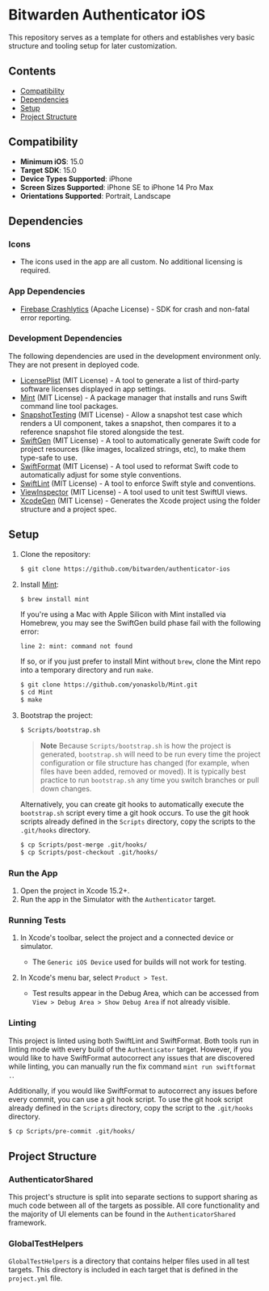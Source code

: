 # Bitwarden Authenticator iOS

This repository serves as a template for others and establishes very basic structure and tooling setup for later customization.

## Contents

- [Compatibility](#compatibility)
- [Dependencies](#dependencies)
- [Setup](#setup)
- [Project Structure](#project-structure)

## Compatibility

- **Minimum iOS**: 15.0
- **Target SDK**: 15.0
- **Device Types Supported**: iPhone
- **Screen Sizes Supported**: iPhone SE to iPhone 14 Pro Max
- **Orientations Supported**: Portrait, Landscape

## Dependencies

### Icons
- The icons used in the app are all custom. No additional licensing is required.

### App Dependencies

- [Firebase Crashlytics](https://github.com/firebase/firebase-ios-sdk) (Apache License) - SDK for crash and non-fatal error reporting.

### Development Dependencies

The following dependencies are used in the development environment only. They are not present in deployed code.

- [LicensePlist](https://github.com/mono0926/LicensePlist) (MIT License) - A tool to generate a list of third-party software licenses displayed in app settings.
- [Mint](https://github.com/yonaskolb/mint) (MIT License) - A package manager that installs and runs Swift command line tool packages.
- [SnapshotTesting](https://github.com/pointfreeco/swift-snapshot-testing) (MIT License) - Allow a snapshot test case which renders a UI component, takes a snapshot, then compares it to a reference snapshot file stored alongside the test.
- [SwiftGen](https://github.com/SwiftGen/SwiftGen) (MIT License) - A tool to automatically generate Swift code for project resources (like images, localized strings, etc), to make them type-safe to use.
- [SwiftFormat](https://github.com/nicklockwood/SwiftFormat) (MIT License) - A tool used to reformat Swift code to automatically adjust for some style conventions.
- [SwiftLint](https://github.com/realm/SwiftLint) (MIT License) - A tool to enforce Swift style and conventions.
- [ViewInspector](https://github.com/nalexn/ViewInspector) (MIT License) - A tool used to unit test SwiftUI views.
- [XcodeGen](https://github.com/yonaskolb/XcodeGen) (MIT License) - Generates the Xcode project using the folder structure and a project spec.

## Setup

1. Clone the repository:

    ```sh
    $ git clone https://github.com/bitwarden/authenticator-ios
    ```

2. Install [Mint](https://github.com/yonaskolb/mint):

    ```sh
    $ brew install mint
    ```

    If you're using a Mac with Apple Silicon with Mint installed via Homebrew, you may see the SwiftGen build phase fail with the following error:

    `line 2: mint: command not found`

    If so, or if you just prefer to install Mint without `brew`, clone the Mint repo into a temporary directory and run `make`.

    ```sh
    $ git clone https://github.com/yonaskolb/Mint.git
    $ cd Mint
    $ make
    ```

3. Bootstrap the project:

    ```sh
    $ Scripts/bootstrap.sh
    ```

    > **Note**
    > Because `Scripts/bootstrap.sh` is how the project is generated, `bootstrap.sh` will need to be run every time the project configuration or file structure has changed (for example, when files have been added, removed or moved). It is typically best practice to run `bootstrap.sh` any time you switch branches or pull down changes.

    Alternatively, you can create git hooks to automatically execute the `bootstrap.sh` script every time a git hook occurs. To use the git hook scripts already defined in the `Scripts` directory, copy the scripts to the `.git/hooks` directory.

    ```sh
    $ cp Scripts/post-merge .git/hooks/
    $ cp Scripts/post-checkout .git/hooks/
    ```

### Run the App

1. Open the project in Xcode 15.2+.
2. Run the app in the Simulator with the `Authenticator` target.

### Running Tests

1. In Xcode's toolbar, select the project and a connected device or simulator.
   - The `Generic iOS Device` used for builds will not work for testing.

2. In Xcode's menu bar, select `Product > Test`.
   - Test results appear in the Debug Area, which can be accessed from `View > Debug Area > Show Debug Area` if not already visible.

### Linting

This project is linted using both SwiftLint and SwiftFormat. Both tools run in linting mode with every build of the `Authenticator` target. However, if you would like to have SwiftFormat autocorrect any issues that are discovered while linting, you can manually run the fix command `mint run swiftformat .`.

Additionally, if you would like SwiftFormat to autocorrect any issues before every commit, you can use a git hook script. To use the git hook script already defined in the `Scripts` directory, copy the script to the `.git/hooks` directory.

```sh
$ cp Scripts/pre-commit .git/hooks/
```

## Project Structure

### AuthenticatorShared

This project's structure is split into separate sections to support sharing as much code between all of the targets as possible. All core functionality and the majority of UI elements can be found in the `AuthenticatorShared` framework.

### GlobalTestHelpers

`GlobalTestHelpers` is a directory that contains helper files used in all test targets. This directory is included in each target that is defined in the `project.yml` file.